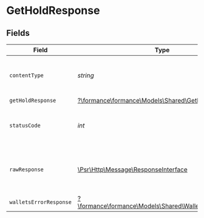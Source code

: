 # GetHoldResponse


## Fields

| Field                                                                                                        | Type                                                                                                         | Required                                                                                                     | Description                                                                                                  |
| ------------------------------------------------------------------------------------------------------------ | ------------------------------------------------------------------------------------------------------------ | ------------------------------------------------------------------------------------------------------------ | ------------------------------------------------------------------------------------------------------------ |
| `contentType`                                                                                                | *string*                                                                                                     | :heavy_check_mark:                                                                                           | HTTP response content type for this operation                                                                |
| `getHoldResponse`                                                                                            | [?\formance\formance\Models\Shared\GetHoldResponse](../../Models/Shared/GetHoldResponse.md)                  | :heavy_minus_sign:                                                                                           | Holds                                                                                                        |
| `statusCode`                                                                                                 | *int*                                                                                                        | :heavy_check_mark:                                                                                           | HTTP response status code for this operation                                                                 |
| `rawResponse`                                                                                                | [\Psr\Http\Message\ResponseInterface](https://www.php-fig.org/psr/psr-7/#33-psrhttpmessageresponseinterface) | :heavy_minus_sign:                                                                                           | Raw HTTP response; suitable for custom response parsing                                                      |
| `walletsErrorResponse`                                                                                       | [?\formance\formance\Models\Shared\WalletsErrorResponse](../../Models/Shared/WalletsErrorResponse.md)        | :heavy_minus_sign:                                                                                           | Error                                                                                                        |
